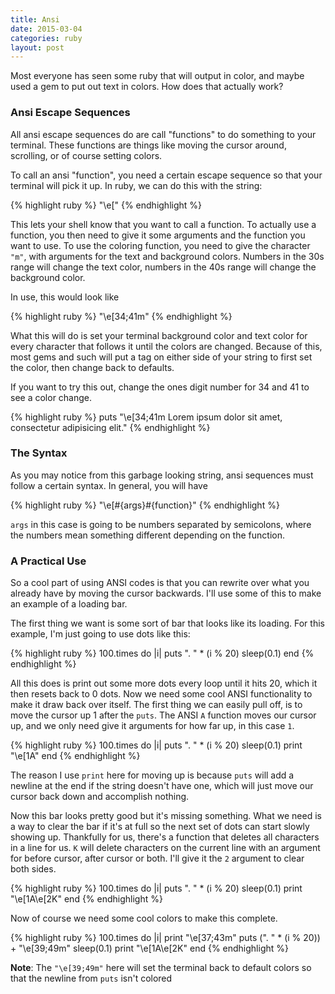 ```yaml
---
title: Ansi
date: 2015-03-04
categories: ruby
layout: post
---
```


Most everyone has seen some ruby that will output in color,
and maybe used a gem to put out text in colors.
How does that actually work?

### Ansi Escape Sequences

All ansi escape sequences do are call "functions" to do
something to your terminal. These functions are things like
moving the cursor around, scrolling,
or of course setting colors.

To call an ansi "function", you need a certain escape
sequence so that your terminal will pick it up.
In ruby, we can do this with the string:

{% highlight ruby %}
"\e["
{% endhighlight %}

This lets your shell know that you want to call a function.
To actually use a function, you then need to give it some
arguments and the function you want to use.
To use the coloring function, you need to give the character `"m"`,
with arguments for the text and background colors.
Numbers in the 30s range will change the text color,
numbers in the 40s range will change the background color.

In use, this would look like

{% highlight ruby %}
"\e[34;41m"
{% endhighlight %}

What this will do is set your terminal background color and
text color for every character that follows it until the colors are changed.
Because of this, most gems and such will put a tag on either
side of your string to first set the color, then change back to defaults.

If you want to try this out,
change the ones digit number for 34 and 41 to see a color change.

{% highlight ruby %}
puts "\e[34;41m Lorem ipsum dolor sit amet, consectetur adipisicing elit."
{% endhighlight %}

### The Syntax

As you may notice from this garbage looking string,
ansi sequences must follow a certain syntax.
In general, you will have

{% highlight ruby %}
"\e[#{args}#{function}"
{% endhighlight %}

`args` in this case is going to be numbers separated by semicolons,
where the numbers mean something different depending on the function.

### A Practical Use

So a cool part of using ANSI codes is that you can rewrite
over what you already have by moving the cursor backwards.
I'll use some of this to make an example of a loading bar.

The first thing we want is some sort of bar that looks like its loading.
For this example, I'm just going to use dots like this:

{% highlight ruby %}
100.times do |i|
  puts ". " * (i % 20)
  sleep(0.1)
end
{% endhighlight %}

All this does is print out some more dots every loop until it hits 20,
which it then resets back to 0 dots. Now we need some cool ANSI
functionality to make it draw back over itself. The first thing
we can easily pull off, is to move the cursor up 1 after the `puts`.
The ANSI `A` function moves our cursor up, and we only need give
it arguments for how far up, in this case `1`.

{% highlight ruby %}
100.times do |i|
  puts ". " * (i % 20)
  sleep(0.1)
  print "\e[1A"
end
{% endhighlight %}

The reason I use `print` here for moving up is because `puts`
will add a newline at the end if the string doesn't have one,
which will just move our cursor back down and accomplish nothing.

Now this bar looks pretty good but it's missing something.
What we need is a way to clear the bar if it's at full
so the next set of dots can start slowly showing up.
Thankfully for us, there's a function that deletes all
characters in a line for us. `K` will delete characters on the
current line with an argument for before cursor,
after cursor or both. I'll give it the `2` argument
to clear both sides.

{% highlight ruby %}
100.times do |i|
  puts ". " * (i % 20)
  sleep(0.1)
  print "\e[1A\e[2K"
end
{% endhighlight %}

Now of course we need some cool colors to make this complete.

{% highlight ruby %}
100.times do |i|
  print "\e[37;43m"
  puts (". " * (i % 20)) + "\e[39;49m"
  sleep(0.1)
  print "\e[1A\e[2K"
end
{% endhighlight %}

**Note**: The `"\e[39;49m"` here will set the terminal back to default
colors so that the newline from `puts` isn't colored
